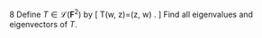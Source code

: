 8 Define $T \in \mathcal{L}\left(\mathbf{F}^{2}\right)$ by
\[
T(w, z)=(z, w) .
\]
Find all eigenvalues and eigenvectors of $T$.
